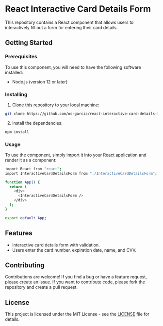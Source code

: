 # React Interactive Card Details Form

This repository contains a React component that allows users to interactively fill out a form for entering their card details.

## Getting Started

### Prerequisites

To use this component, you will need to have the following software installed:

- Node.js (version 12 or later)

### Installing

1. Clone this repository to your local machine:

```bash
git clone https://github.com/oc-garcia/react-interactive-card-details-form.git
```
   
2. Install the dependencies:
  
```bash
npm install
```
  
### Usage
To use the component, simply import it into your React application and render it as a component:

```bash
import React from "react";
import InteractiveCardDetailsForm from "./InteractiveCardDetailsForm";

function App() {
  return (
    <div>
      <InteractiveCardDetailsForm />
    </div>
  );
}

export default App;
```

## Features

- Interactive card details form with validation.
- Users enter the card number, expiration date, name, and CVV.

## Contributing

Contributions are welcome! If you find a bug or have a feature request, please create an issue. If you want to contribute code, please fork the repository and create a pull request.

## License

This project is licensed under the MIT License - see the [LICENSE](LICENSE) file for details.


